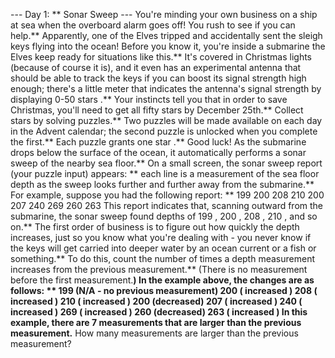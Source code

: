 --- Day 1: ** Sonar Sweep ---
You're minding your own business on a ship at sea when the overboard alarm goes off! You rush to see if you can help.** Apparently, one of the Elves tripped and accidentally sent the sleigh keys flying into the ocean!
Before you know it, you're inside a submarine the Elves keep ready for situations like this.** It's covered in Christmas lights (because of course it is), and it even has an experimental antenna that should be able to track the keys if you can boost its signal strength high enough; there's a little meter that indicates the antenna's signal strength by displaying 0-50
stars
.**
Your instincts tell you that in order to save Christmas, you'll need to get all
fifty stars
by December 25th.**
Collect stars by solving puzzles.**  Two puzzles will be made available on each day in the Advent calendar; the second puzzle is unlocked when you complete the first.**  Each puzzle grants
one star
.** Good luck!
As the submarine drops below the surface of the ocean, it automatically performs a sonar sweep of the nearby sea floor.** On a small screen, the sonar sweep report (your puzzle input) appears: ** each line is a measurement of the sea floor depth as the sweep looks further and further away from the submarine.**
For example, suppose you had the following report: **
199
200
208
210
200
207
240
269
260
263
This report indicates that, scanning outward from the submarine, the sonar sweep found depths of
199
,
200
,
208
,
210
, and so on.**
The first order of business is to figure out how quickly the depth increases, just so you know what you're dealing with - you never know if the keys will get
carried into deeper water
by an ocean current or a fish or something.**
To do this, count
the number of times a depth measurement increases
from the previous measurement.** (There is no measurement before the first measurement.**) In the example above, the changes are as follows: **
199 (N/A - no previous measurement)
200 (
increased
)
208 (
increased
)
210 (
increased
)
200 (decreased)
207 (
increased
)
240 (
increased
)
269 (
increased
)
260 (decreased)
263 (
increased
)
In this example, there are
7
measurements that are larger than the previous measurement.**
How many measurements are larger than the previous measurement?
